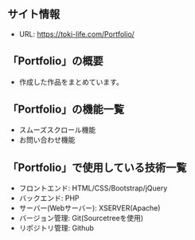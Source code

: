 ## サイト情報
- URL: https://toki-life.com/Portfolio/

## 「Portfolio」の概要
- 作成した作品をまとめています。

## 「Portfolio」の機能一覧
- スムーズスクロール機能
- お問い合わせ機能

## 「Portfolio」で使用している技術一覧
- フロントエンド: HTML/CSS/Bootstrap/jQuery
- バックエンド: PHP
- サーバー(Webサーバー): XSERVER(Apache)
- バージョン管理: Git(Sourcetreeを使用)
- リポジトリ管理: Github
